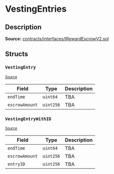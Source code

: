 # VestingEntries

## Description

**Source:** [contracts/interfaces/IRewardEscrowV2.sol](https://github.com/Synthetixio/synthetix/tree/v2.40.0-alpha/contracts/interfaces/IRewardEscrowV2.sol)

## Structs

### `VestingEntry`

<sub>[Source](https://github.com/Synthetixio/synthetix/tree/v2.40.0-alpha/contracts/interfaces/IRewardEscrowV2.sol#L6)</sub>

| Field          | Type      | Description |
| -------------- | --------- | ----------- |
| `endTime`      | `uint64`  | TBA         |
| `escrowAmount` | `uint256` | TBA         |

### `VestingEntryWithID`

<sub>[Source](https://github.com/Synthetixio/synthetix/tree/v2.40.0-alpha/contracts/interfaces/IRewardEscrowV2.sol#L10)</sub>

| Field          | Type      | Description |
| -------------- | --------- | ----------- |
| `endTime`      | `uint64`  | TBA         |
| `escrowAmount` | `uint256` | TBA         |
| `entryID`      | `uint256` | TBA         |
